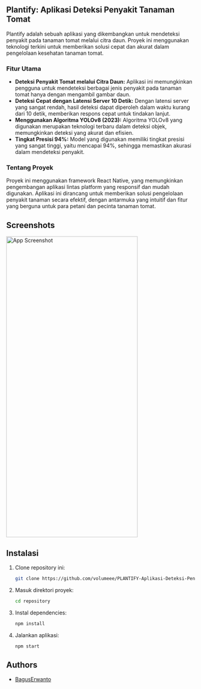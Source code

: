 ## Plantify: Aplikasi Deteksi Penyakit Tanaman Tomat

Plantify adalah sebuah aplikasi yang dikembangkan untuk mendeteksi penyakit pada tanaman tomat melalui citra daun. Proyek ini menggunakan teknologi terkini untuk memberikan solusi cepat dan akurat dalam pengelolaan kesehatan tanaman tomat.

### Fitur Utama

- **Deteksi Penyakit Tomat melalui Citra Daun:** Aplikasi ini memungkinkan pengguna untuk mendeteksi berbagai jenis penyakit pada tanaman tomat hanya dengan mengambil gambar daun.
- **Deteksi Cepat dengan Latensi Server 10 Detik:** Dengan latensi server yang sangat rendah, hasil deteksi dapat diperoleh dalam waktu kurang dari 10 detik, memberikan respons cepat untuk tindakan lanjut.
- **Menggunakan Algoritma YOLOv8 (2023):** Algoritma YOLOv8 yang digunakan merupakan teknologi terbaru dalam deteksi objek, memungkinkan deteksi yang akurat dan efisien.
- **Tingkat Presisi 94%:** Model yang digunakan memiliki tingkat presisi yang sangat tinggi, yaitu mencapai 94%, sehingga memastikan akurasi dalam mendeteksi penyakit.

### Tentang Proyek

Proyek ini menggunakan framework React Native, yang memungkinkan pengembangan aplikasi lintas platform yang responsif dan mudah digunakan. Aplikasi ini dirancang untuk memberikan solusi pengelolaan penyakit tanaman secara efektif, dengan antarmuka yang intuitif dan fitur yang berguna untuk para petani dan pecinta tanaman tomat.

## Screenshots

<img src="https://github.com/volumeee/PLANTIFY-Aplikasi-Deteksi-Penyakit-Tanaman-Tomat/blob/3bec735de777fac137c047348e55c910fe2e1720/run.gif" alt="App Screenshot" width="350" height="800">

## Instalasi

1. Clone repository ini:

   ```bash
   git clone https://github.com/volumeee/PLANTIFY-Aplikasi-Deteksi-Penyakit-Tanaman-Tomat.git

   ```

2. Masuk direktori proyek:

   ```bash
   cd repository

   ```

3. Instal dependencies:

   ```bash
   npm install

   ```

4. Jalankan aplikasi:
   ```bash
   npm start
   ```

## Authors

- [BagusErwanto](https://github.com/volumeee)
